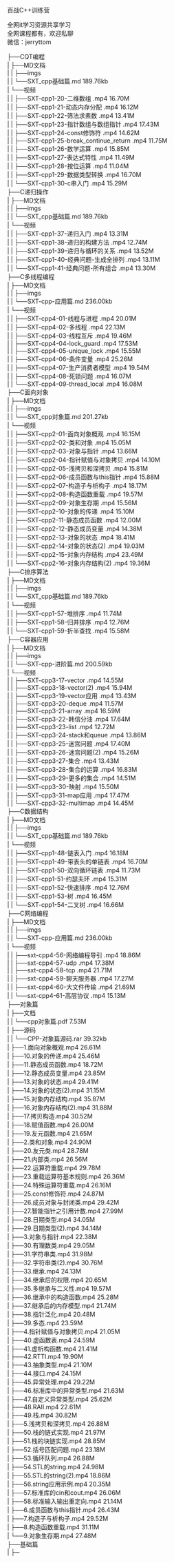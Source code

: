 百战C++训练营

全网it学习资源共享学习<br>全网课程都有，欢迎私聊<br>微信：jerryttom<br>

├──CQT编程<br> | ├──MD文档<br> | | ├──imgs<br> | | └──SXT_cpp基础篇.md 189.76kb<br> | └──视频<br> | | ├──SXT-cpp1-20-二维数组 .mp4 16.70M<br> | | ├──SXT-cpp1-21-动态内存分配 .mp4 16.12M<br> | | ├──SXT-cpp1-22-筛法求素数 .mp4 13.41M<br> | | ├──SXT-cpp1-23-指针数组与数组指针 .mp4 17.43M<br> | | ├──SXT-cpp1-24-const修饰符 .mp4 14.62M<br> | | ├──SXT-cpp1-25-break_continue_return .mp4 11.75M<br> | | ├──SXT-cpp1-26-数学运算 .mp4 15.85M<br> | | ├──SXT-cpp1-27-表达式特性 .mp4 11.49M<br> | | ├──SXT-cpp1-28-按位运算 .mp4 11.04M<br> | | ├──SXT-cpp1-29-数据类型转换 .mp4 16.70M<br> | | └──SXT-cpp1-30-c串入门 .mp4 15.29M<br> ├──C递归操作<br> | ├──MD文档<br> | | ├──imgs<br> | | └──SXT_cpp基础篇.md 189.76kb<br> | └──视频<br> | | ├──SXT-cpp1-37-递归入门 .mp4 13.31M<br> | | ├──SXT-cpp1-38-递归的构建方法 .mp4 12.74M<br> | | ├──SXT-cpp1-39-递归与循环的关系 .mp4 13.52M<br> | | ├──SXT-cpp1-40-经典问题-生成全排列 .mp4 13.11M<br> | | └──SXT-cpp1-41-经典问题-所有组合 .mp4 13.30M<br> ├──C多线程编程<br> | ├──MD文档<br> | | ├──imgs<br> | | └──SXT-cpp-应用篇.md 236.00kb<br> | └──视频<br> | | ├──SXT-cpp4-01-线程与进程 .mp4 20.01M<br> | | ├──SXT-cpp4-02-多线程 .mp4 22.13M<br> | | ├──SXT-cpp4-03-线程互斥 .mp4 19.46M<br> | | ├──SXT-cpp4-04-lock_guard .mp4 17.53M<br> | | ├──SXT-cpp4-05-unique_lock .mp4 15.55M<br> | | ├──SXT-cpp4-06-条件变量 .mp4 25.26M<br> | | ├──SXT-cpp4-07-生产消费者模型 .mp4 19.54M<br> | | ├──SXT-cpp4-08-死锁问题 .mp4 16.07M<br> | | └──SXT-cpp4-09-thread_local .mp4 16.08M<br> ├──C面向对象<br> | ├──MD文档<br> | | ├──imgs<br> | | └──SXT_cpp对象篇.md 201.27kb<br> | └──视频<br> | | ├──SXT-cpp2-01-面向对象概观 .mp4 16.15M<br> | | ├──SXT-cpp2-02-类和对象 .mp4 15.05M<br> | | ├──SXT-cpp2-03-对象与指针 .mp4 13.66M<br> | | ├──SXT-cpp2-04-指针赋值与对象拷贝 .mp4 14.10M<br> | | ├──SXT-cpp2-05-浅拷贝和深拷贝 .mp4 15.81M<br> | | ├──SXT-cpp2-06-成员函数与this指针 .mp4 15.88M<br> | | ├──SXT-cpp2-07-构造子与析构子 .mp4 18.17M<br> | | ├──SXT-cpp2-08-构造函数重载 .mp4 19.57M<br> | | ├──SXT-cpp2-09-对象生存期 .mp4 15.56M<br> | | ├──SXT-cpp2-10-对象的传递 .mp4 15.10M<br> | | ├──SXT-cpp2-11-静态成员函数 .mp4 12.00M<br> | | ├──SXT-cpp2-12-静态成员变量 .mp4 14.38M<br> | | ├──SXT-cpp2-13-对象的状态 .mp4 18.41M<br> | | ├──SXT-cpp2-14-对象的状态(2) .mp4 19.03M<br> | | ├──SXT-cpp2-15-对象内存结构 .mp4 23.49M<br> | | └──SXT-cpp2-16-对象内存结构(2) .mp4 19.36M<br> ├──C排序算法<br> | ├──MD文档<br> | | ├──imgs<br> | | └──SXT_cpp基础篇.md 189.76kb<br> | └──视频<br> | | ├──SXT-cpp1-57-堆排序 .mp4 11.74M<br> | | ├──SXT-cpp1-58-归并排序 .mp4 12.76M<br> | | └──SXT-cpp1-59-折半查找 .mp4 15.58M<br> ├──C容器应用<br> | ├──MD文档<br> | | ├──imgs<br> | | └──SXT-cpp-进阶篇.md 200.59kb<br> | └──视频<br> | | ├──SXT-cpp3-17-vector .mp4 14.55M<br> | | ├──SXT-cpp3-18-vector(2) .mp4 15.94M<br> | | ├──SXT-cpp3-19-vector应用 .mp4 13.43M<br> | | ├──SXT-cpp3-20-deque .mp4 11.57M<br> | | ├──SXT-cpp3-21-array .mp4 16.59M<br> | | ├──SXT-cpp3-22-韩信分油 .mp4 17.64M<br> | | ├──SXT-cpp3-23-list .mp4 12.72M<br> | | ├──SXT-cpp3-24-stack和queue .mp4 13.86M<br> | | ├──SXT-cpp3-25-迷宫问题 .mp4 17.40M<br> | | ├──SXT-cpp3-26-迷宫问题(2) .mp4 15.26M<br> | | ├──SXT-cpp3-27-集合 .mp4 13.43M<br> | | ├──SXT-cpp3-28-集合的运算 .mp4 16.83M<br> | | ├──SXT-cpp3-29-更多的集合 .mp4 14.51M<br> | | ├──SXT-cpp3-30-映射 .mp4 15.50M<br> | | ├──SXT-cpp3-31-map应用 .mp4 17.47M<br> | | └──SXT-cpp3-32-multimap .mp4 14.45M<br> ├──C数据结构<br> | ├──MD文档<br> | | ├──imgs<br> | | └──SXT_cpp基础篇.md 189.76kb<br> | └──视频<br> | | ├──SXT-cpp1-48-链表入门 .mp4 16.18M<br> | | ├──SXT-cpp1-49-带表头的单链表 .mp4 16.70M<br> | | ├──SXT-cpp1-50-双向循环链表 .mp4 11.73M<br> | | ├──SXT-cpp1-51-约瑟夫环 .mp4 15.31M<br> | | ├──SXT-cpp1-52-快速排序 .mp4 12.76M<br> | | ├──SXT-cpp1-53-树 .mp4 16.45M<br> | | └──SXT-cpp1-54-二叉树 .mp4 16.66M<br> ├──C网络编程<br> | ├──MD文档<br> | | ├──imgs<br> | | └──SXT-cpp-应用篇.md 236.00kb<br> | └──视频<br> | | ├──sxt-cpp4-56-网络编程导引 .mp4 18.86M<br> | | ├──sxt-cpp4-57-udp .mp4 17.38M<br> | | ├──sxt-cpp4-58-tcp .mp4 21.71M<br> | | ├──sxt-cpp4-59-聊天服务器 .mp4 17.27M<br> | | ├──sxt-cpp4-60-大文件传输 .mp4 21.69M<br> | | └──sxt-cpp4-61-高层协议 .mp4 15.13M<br> ├──对象篇<br> | ├──文档<br> | | └──cpp对象篇.pdf 7.53M<br> | ├──源码<br> | | └──CPP-对象篇源码.rar 39.32kb<br> | ├──1.面向对象概观.mp4 26.61M<br> | ├──10.对象的传递.mp4 25.46M<br> | ├──11.静态成员函数.mp4 18.72M<br> | ├──12.静态成员变量.mp4 23.85M<br> | ├──13.对象的状态.mp4 29.41M<br> | ├──14.对象的状态(2).mp4 31.15M<br> | ├──15.对象内存结构.mp4 35.87M<br> | ├──16.对象内存结构(2).mp4 31.88M<br> | ├──17.拷贝构造.mp4 30.52M<br> | ├──18.赋值函数.mp4 26.00M<br> | ├──19.友元函数.mp4 21.65M<br> | ├──2.类和对象.mp4 24.90M<br> | ├──20.友元类.mp4 28.78M<br> | ├──21.内部类.mp4 26.56M<br> | ├──22.运算符重载.mp4 29.78M<br> | ├──23.重载运算符基本规则.mp4 26.36M<br> | ├──24.特殊运算符重载.mp4 26.16M<br> | ├──25.const修饰符.mp4 24.87M<br> | ├──26.成员对象与封闭类.mp4 29.42M<br> | ├──27.智能指针之引用计数.mp4 27.99M<br> | ├──28.日期类型.mp4 34.05M<br> | ├──29.日期类型(2).mp4 34.14M<br> | ├──3.对象与指针.mp4 22.38M<br> | ├──30.有理数类.mp4 29.05M<br> | ├──31.字符串类.mp4 31.98M<br> | ├──32.字符串类(2).mp4 30.76M<br> | ├──33.继承.mp4 24.13M<br> | ├──34.继承后的权限.mp4 20.65M<br> | ├──35.多继承与二义性.mp4 19.57M<br> | ├──36.继承中的构造函数.mp4 25.28M<br> | ├──37.继承后的内存模型.mp4 21.74M<br> | ├──38.指针泛化.mp4 20.48M<br> | ├──39.多态.mp4 23.59M<br> | ├──4.指针赋值与对象拷贝.mp4 21.05M<br> | ├──40.虚函数表.mp4 24.59M<br> | ├──41.虚析构函数.mp4 21.41M<br> | ├──42.RTTI.mp4 19.90M<br> | ├──43.抽象类型.mp4 21.10M<br> | ├──44.接口.mp4 24.15M<br> | ├──45.异常处理.mp4 29.22M<br> | ├──46.标准库中的异常类型.mp4 21.63M<br> | ├──47.自定义异常类型.mp4 25.62M<br> | ├──48.RAII.mp4 22.61M<br> | ├──49.栈.mp4 30.82M<br> | ├──5.浅拷贝和深拷贝.mp4 26.88M<br> | ├──50.栈的链式实现.mp4 21.97M<br> | ├──51.栈的块链实现.mp4 28.85M<br> | ├──52.括号匹配问题.mp4 23.18M<br> | ├──53.循环队列.mp4 26.88M<br> | ├──54.STL的string.mp4 24.98M<br> | ├──55.STL的string(2).mp4 18.86M<br> | ├──56.string应用示例.mp4 20.35M<br> | ├──57.标准库的cin和cout.mp4 26.06M<br> | ├──58.标准输入输出重定向.mp4 21.14M<br> | ├──6.成员函数与this指针.mp4 26.43M<br> | ├──7.构造子与析构子.mp4 29.52M<br> | ├──8.构造函数重载.mp4 31.11M<br> | └──9.对象生存期.mp4 27.48M<br> ├──基础篇<br> | ├─